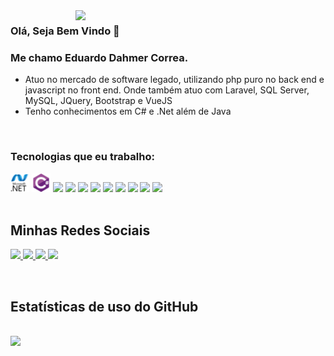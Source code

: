 <img src="https://raw.githubusercontent.com/MicaelliMedeiros/micaellimedeiros/master/image/computer-illustration.png" min-width="400px" max-width="400px" width="400px" align="right">

### Olá, Seja Bem Vindo 👋

### Me chamo Eduardo Dahmer Correa.

- Atuo no mercado de software legado, utilizando php puro no back end e javascript no front end. Onde também atuo com Laravel, SQL Server, MySQL, JQuery, Bootstrap e VueJS
- Tenho conhecimentos em C# e .Net além de Java 


<br/>

### Tecnologias que eu trabalho:
<code><img height="30" src="https://github.com/devicons/devicon/blob/master/icons/dot-net/dot-net-original-wordmark.svg"></code>
<code><img height="30" src="https://github.com/devicons/devicon/blob/master/icons/csharp/csharp-original.svg"></code>
<code><img height="30" src="https://cdn.jsdelivr.net/gh/devicons/devicon/icons/php/php-plain.svg"></code>
<code><img height="30" src="https://cdn.jsdelivr.net/gh/devicons/devicon@latest/icons/laravel/laravel-original-wordmark.svg"></code>
<code><img height="30" src="https://cdn.jsdelivr.net/gh/devicons/devicon/icons/vuejs/vuejs-plain-wordmark.svg"></code>
<code><img height="30" src="https://cdn.jsdelivr.net/gh/devicons/devicon@latest/icons/microsoftsqlserver/microsoftsqlserver-plain-wordmark.svg"></code>
<code><img height="30" src="https://cdn.jsdelivr.net/gh/devicons/devicon/icons/postgresql/postgresql-original-wordmark.svg"></code>
<code><img height="30" src="https://cdn.jsdelivr.net/gh/devicons/devicon@latest/icons/mysql/mysql-plain-wordmark.svg"></code>
<code><img height="30" src="https://cdn.jsdelivr.net/gh/devicons/devicon/icons/git/git-original-wordmark.svg"></code>
<code><img height="30" src="https://cdn.jsdelivr.net/gh/devicons/devicon/icons/javascript/javascript-original.svg"></code>
<code><img height="30" src="https://cdn.jsdelivr.net/gh/devicons/devicon/icons/typescript/typescript-original.svg"></code>
<br>
<br>
 
 ## **Minhas Redes Sociais**
  <a href="https://www.linkedin.com/in/edudahmer/" alt="Linkedin" target="blank">
  <img src="https://img.shields.io/badge/LinkedIn-0077B5?style=for-the-badge&logo=linkedin&logoColor=white">
  </a> 
  
  <a href="https://wa.me/5551989275074" alt="WhatsApp" target="_blank">
  <img src="https://img.shields.io/badge/WhatsApp-25D366?style=for-the-badge&logo=whatsapp&logoColor=white">
  </a>

  <a href="https://www.facebook.com/eduardo.dahmer.73/" alt="Facebook" target="blank">
  <img src="https://img.shields.io/badge/Facebook-1877F2?style=for-the-badge&logo=facebook&logoColor=white">
  </a>

  <a href="https://www.instagram.com/eduardo_dahmer99/" alt="Instagram" target="blank">
  <img src="https://img.shields.io/badge/Instagram-E4405F?style=for-the-badge&logo=instagram&logoColor=white">
  </a>
  </p>
 <br>
 
 ## **Estatísticas de uso do GitHub**

<br/>

<div>
<a href="https://github.com/devdahmer99">
<img height="180em" src="https://github-readme-stats.vercel.app/api/top-langs/?username=devdahmer99&layout=compact&langs_count=7&theme=dracula"/>
</div>

<br>

</div>
